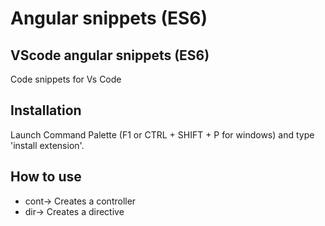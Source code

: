 # Angular snippets (ES6)
## VScode angular snippets (ES6)
Code snippets for Vs Code

## Installation
Launch Command Palette (F1 or CTRL + SHIFT + P for windows) and type
'install extension'.


## How to use

* cont→   Creates a controller
* dir→    Creates a directive
